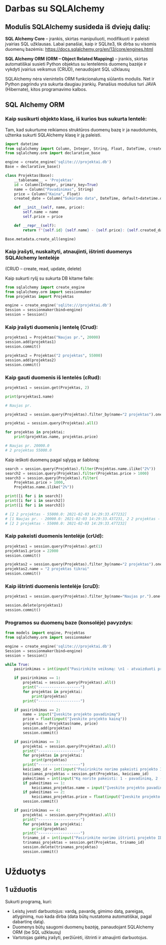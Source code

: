 # Darbas su SQLAlchemy
## Modulis SQLAlchemy susideda iš dviejų dalių:
**SQL Alchemy Core** – įrankis, skirtas manipuliuoti, modifikuoti ir paleisti įvairias SQL užklausas. Labai panašiai, kaip ir SQLite3, tik dirba su visomis duomenų bazėmis: https://docs.sqlalchemy.org/en/13/core/engines.html

**SQL Alchemy ORM (ORM – Object Related Mapping)** – įrankis, skirtas automatiškai susieti Python objektus su lentelėmis duomenų bazėje ir vykdyti įvairius veiksmus (CRUD), nenaudojant SQL užklausų

SQLAlchemy nėra vienintelis ORM funkcionalumą siūlantis modulis. Net ir Python pagrindu yra sukurta daugiau įrankių. Panašius modulius turi JAVA (Hibernate), kitos programavimo kalbos.

## SQL Alchemy ORM
### Kaip susikurti objekto klasę, iš kurios bus sukurta lentelė:
Tam, kad sukurtume reikiamos struktūros duomenų bazę ir ja naudotumės, užtenka sukurti SQLAlchemy klasę ir ją paleisti.

```python
import datetime
from sqlalchemy import Column, Integer, String, Float, DateTime, create_engine
from sqlalchemy.orm import declarative_base

engine = create_engine('sqlite:///projektai.db')
Base = declarative_base()

class Projektas(Base):
    __tablename__ = 'Projektas'
    id = Column(Integer, primary_key=True)
    name = Column("Pavadinimas", String)
    price = Column("Kaina", Float)
    created_date = Column("Sukūrimo data", DateTime, default=datetime.datetime.utcnow)

    def __init__(self, name, price):
        self.name = name
        self.price = price

    def __repr__(self):
        return f"{self.id} {self.name} - {self.price}: {self.created_date}"

Base.metadata.create_all(engine)
```

### Kaip įrašyti, nuskaityti, atnaujinti, ištrinti duomenys SQLAlchemy lentelėje
(CRUD – create, read, update, delete)

Kaip sukurti ryšį su sukurta DB kitame faile:
```python
from sqlalchemy import create_engine
from sqlalchemy.orm import sessionmaker
from projektas import Projektas

engine = create_engine('sqlite:///projektai.db')
Session = sessionmaker(bind=engine)
session = Session()
```
### Kaip įrašyti duomenis į lentelę (Crud):
```python
projektas1 = Projektas("Naujas pr.", 20000)
session.add(projektas1)
session.commit()

projektas2 = Projektas("2 projektas", 55000)
session.add(projektas2)
session.commit()
```

### Kaip gauti duomenis iš lentelės (cRud):
```python
projektas1 = session.get(Projektas, 2)

print(projektas1.name)

# Naujas pr.
```
```python
projektas2 = session.query(Projektas).filter_by(name="2 projektas").one()
```
```python
projektai = session.query(Projektas).all()

for projektas in projektai:
    print(projektas.name, projektas.price)

# Naujas pr. 20000.0
# 2 projektas 55000.0
```
Kaip ieškoti duomenų pagal sąlygą ar šabloną:
```python
search = session.query(Projektas).filter(Projektas.name.ilike("2%"))
search2 = session.query(Projektas).filter(Projektas.price > 1000)
search3 = session.query(Projektas).filter(
    Projektas.price > 1000,
    Projektas.name.ilike("2%"))

print([i for i in search])
print([i for i in search2])
print([i for i in search3])

# [2 2 projektas - 55000.0: 2021-02-03 14:29:33.477232]
# [1 Naujas pr. - 20000.0: 2021-02-03 14:29:33.437231, 2 2 projektas - 55000.0: 2021-02-03 14:29:33.477232]
# [2 2 projektas - 55000.0: 2021-02-03 14:29:33.477232]
```
### Kaip pakeisti duomenis lentelėje (crUd):
```python
projektas1 = session.query(Projektas).get(1)
projektas1.price = 22000
session.commit()
```
```python
projektas2 = session.query(Projektas).filter_by(name="2 projektas").one()
projektas2.name = "2 projektas tikrai"
session.commit()
```
### Kaip ištrinti duomenis lentelėje (cruD):
```python
projektas1 = session.query(Projektas).filter_by(name="Naujas pr.").one()

session.delete(projektas1)
session.commit()
```
### Programos su duomenų baze (konsolėje) pavyzdys:
```python
from models import engine, Projektas
from sqlalchemy.orm import sessionmaker

engine = create_engine('sqlite:///projektai.db')
Session = sessionmaker(bind=engine)
session = Session()

while True:
    pasirinkimas = int(input("Pasirinkite veiksmą: \n1 - atvaizduoti projektus \n2 - sukurti projektą \n3 - pakeisti projektą \n4 - ištrinti projektą\n"))

    if pasirinkimas == 1:
        projektai = session.query(Projektas).all()
        print("-------------------")
        for projektas in projektai:
            print(projektas)
        print("-------------------")

    if pasirinkimas == 2:
        name = input("Įveskite projekto pavadinimą")
        price = float(input("Įveskite projekto kainą"))
        projektas = Projektas(name, price)
        session.add(projektas)
        session.commit()

    if pasirinkimas == 3:
        projektai = session.query(Projektas).all()
        print("-------------------")
        for projektas in projektai:
            print(projektas)
        print("-------------------")
        keiciamo_id = int(input("Pasirinkite norimo pakeisti projekto ID"))
        keiciamas_projektas = session.get(Projektas, keiciamo_id)
        pakeitimas = int(input("Ką norite pakeisti: 1 - pavadinimą, 2 - kainą"))
        if pakeitimas == 1:
            keiciamas_projektas.name = input("Įveskite projekto pavadinimą")
        if pakeitimas == 2:
            keiciamas_projektas.price = float(input("Įveskite projekto kainą"))
        session.commit()

    if pasirinkimas == 4:
        projektai = session.query(Projektas).all()
        print("-------------------")
        for projektas in projektai:
            print(projektas)
        print("-------------------")
        trinamo_id = int(input("Pasirinkite norimo ištrinti projekto ID"))
        trinamas_projektas = session.get(Projektas, trinamo_id)
        session.delete(trinamas_projektas)
        session.commit()
```

# Užduotys
## 1 užduotis
Sukurti programą, kuri:
  * Leistų įvesti darbuotojus: vardą, pavardę, gimimo datą, pareigas, atlyginimą, nuo kada dirba (data būtų nustatoma automatiškai, pagal dabartinę datą).
  * Duomenys būtų saugomi duomenų bazėję, panaudojant SQLAlchemy ORM (be SQL užklausų)
  * Vartotojas galėtų įrašyti, peržiūrėti, ištrinti ir atnaujinti darbuotojus.

